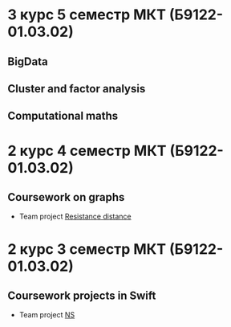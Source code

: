 # 3 курс 5 семестр МКТ (Б9122-01.03.02)
## BigData

## Cluster and factor analysis

## Computational maths


# 2 курс 4 семестр МКТ (Б9122-01.03.02)

## Coursework on graphs
- Team project [Resistance distance](https://github.com/Dilijorwen/Resistance-distance)


# 2 курс 3 семестр МКТ (Б9122-01.03.02)

## Coursework projects in Swift
- Team project [NS](https://github.com/Dilijorwen/NS)





